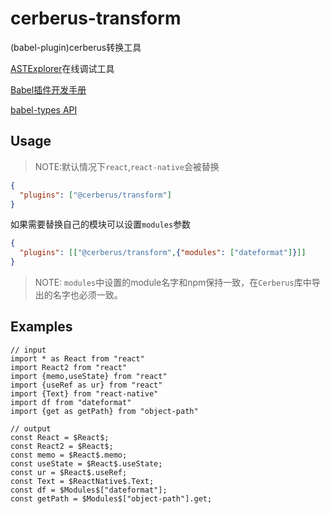 # cerberus-transform

(babel-plugin)cerberus转换工具

[ASTExplorer](https://astexplorer.net/)在线调试工具

[Babel插件开发手册](https://github.com/jamiebuilds/babel-handbook/blob/master/translations/zh-Hans/plugin-handbook.md)

[babel-types API](https://babeljs.io/docs/en/babel-types)

## Usage

> NOTE:默认情况下`react`,`react-native`会被替换

```json
{
  "plugins": ["@cerberus/transform"]
}
```

如果需要替换自己的模块可以设置`modules`参数

```json
{
  "plugins": [["@cerberus/transform",{"modules": ["dateformat"]}]]
}
```

> NOTE: `modules`中设置的module名字和npm保持一致，在`Cerberus`库中导出的名字也必须一致。


## Examples

```
// input
import * as React from "react"
import React2 from "react"
import {memo,useState} from "react"
import {useRef as ur} from "react"
import {Text} from "react-native"
import df from "dateformat"
import {get as getPath} from "object-path"

// output
const React = $React$;
const React2 = $React$;
const memo = $React$.memo;
const useState = $React$.useState;
const ur = $React$.useRef;
const Text = $ReactNative$.Text;
const df = $Modules$["dateformat"];
const getPath = $Modules$["object-path"].get;
```